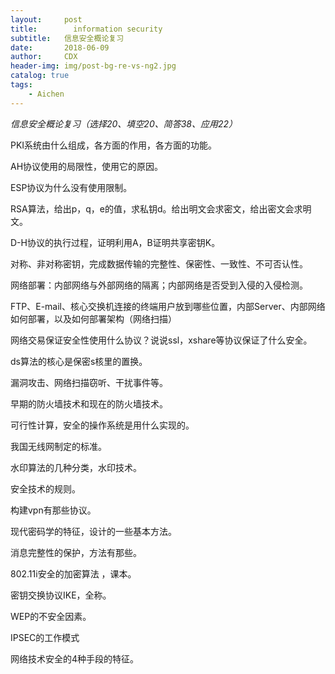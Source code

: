 ```yaml
---
layout:     post
title:        information security
subtitle:   信息安全概论复习   
date:       2018-06-09
author:     CDX
header-img: img/post-bg-re-vs-ng2.jpg
catalog: true
tags:
    - Aichen
---
```

*信息安全概论复习（选择20、填空20、简答38、应用22）*

PKI系统由什么组成，各方面的作用，各方面的功能。

AH协议使用的局限性，使用它的原因。

ESP协议为什么没有使用限制。

RSA算法，给出p，q，e的值，求私钥d。给出明文会求密文，给出密文会求明文。

D-H协议的执行过程，证明利用A，B证明共享密钥K。

对称、非对称密钥，完成数据传输的完整性、保密性、一致性、不可否认性。

网络部署：内部网络与外部网络的隔离；内部网络是否受到入侵的入侵检测。

FTP、E-mail、核心交换机连接的终端用户放到哪些位置，内部Server、内部网络如何部署，以及如何部署架构（网络扫描）

网络交易保证安全性使用什么协议？说说ssl，xshare等协议保证了什么安全。

ds算法的核心是保密s核里的置换。

漏洞攻击、网络扫描窃听、干扰事件等。

早期的防火墙技术和现在的防火墙技术。

可行性计算，安全的操作系统是用什么实现的。

我国无线网制定的标准。

水印算法的几种分类，水印技术。

安全技术的规则。

构建vpn有那些协议。

现代密码学的特征，设计的一些基本方法。

消息完整性的保护，方法有那些。

802.11i安全的加密算法 ，课本。

密钥交换协议IKE，全称。

WEP的不安全因素。

IPSEC的工作模式

网络技术安全的4种手段的特征。